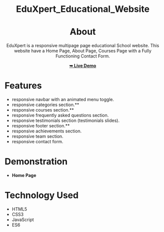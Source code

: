 <div align="center">
  
# EduXpert_Educational_Website

# About
EduXpert is a responsive multipage page educational School website.
This website have a Home Page, About Page, Courses Page with a Fully Functioning Contact Form.

<a href ="https://shaziasheikh01.github.io/EduXpert_Educational_Website/"><strong>➥ Live Demo</strong></a>

</div>

# Features 
* responsive navbar with an animated menu toggle.
* responsive categories section.**
* responsive courses section.**
* responsive frequently asked questions section.
* responsive testimonials section (testimonials slides).
* responsive footer section.**
* responsive achievements section.
* responsive team section.
* responsive contact form.

# Demonstration
* **Home Page**


# Technology Used
* HTML5
* CSS3
* JavaScript
* ES6

